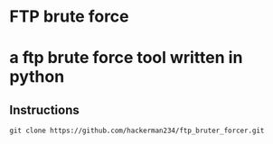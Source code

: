 # FTP brute force 

# a ftp brute force tool written in python

## Instructions

```
git clone https://github.com/hackerman234/ftp_bruter_forcer.git
```
